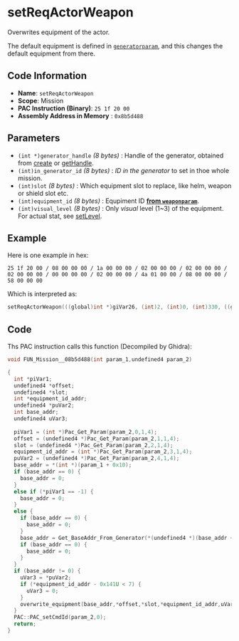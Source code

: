 # setReqActorWeapon

Overwrites equipment of the actor.

The default equipment is defined in [`generatorparam`](./guide/reference-table.md#generatorparam), and this changes the default equipment from there.

## Code Information

- **Name**: `setReqActorWeapon`
- **Scope**: Mission
- **PAC Instruction (Binary)**: `25 1f 20 00`
- **Assembly Address in Memory** : `0x8b5d488`

## Parameters

- `(int *)generator_handle` *(8 bytes)* : Handle of the generator, obtained from [create](./create.md) or [getHandle](./gethandle.md).
- `(int)in_generator_id` *(8 bytes)* : *ID in the generator* to set in thoe whole mission.
- `(int)slot` *(8 bytes)* : Which equipment slot to replace, like helm, weapon or shield slot etc.
- `(int)equipment_id` *(8 bytes)* : Equpiment ID [**from `weaponparam`**](./guide/reference-table.md#item-id--weaponparam-id-indexes).
- `(int)visual_level` *(8 bytes)* : Only *visual* level (1~3) of the equipment. For actual stat, see [setLevel](./setlevel.md).

## Example

Here is one example in hex:

```25 1f 20 00 / 08 00 00 00 / 1a 00 00 00 / 02 00 00 00 / 02 00 00 00 / 02 00 00 00 / 00 00 00 00 / 02 00 00 00 / 4a 01 00 00 / 08 00 00 00 / 58 00 00 00```

Which is interpreted as:

```c
setReqActorWeapon(((global)int *)giVar26, (int)2, (int)0, (int)330, ((global)int *)giVar88)
```

## Code

Ths PAC instruction calls this function (Decompiled by Ghidra):

```c
void FUN_Mission__08b5d488(int param_1,undefined4 param_2)

{
  int *piVar1;
  undefined4 *offset;
  undefined4 *slot;
  int *equipment_id_addr;
  undefined4 *puVar2;
  int base_addr;
  undefined4 uVar3;
  
  piVar1 = (int *)Pac_Get_Param(param_2,0,1,4);
  offset = (undefined4 *)Pac_Get_Param(param_2,1,1,4);
  slot = (undefined4 *)Pac_Get_Param(param_2,2,1,4);
  equipment_id_addr = (int *)Pac_Get_Param(param_2,3,1,4);
  puVar2 = (undefined4 *)Pac_Get_Param(param_2,4,1,4);
  base_addr = *(int *)(param_1 + 0x10);
  if (base_addr == 0) {
    base_addr = 0;
  }
  else if (*piVar1 == -1) {
    base_addr = 0;
  }
  else {
    if (base_addr == 0) {
      base_addr = 0;
    }
    base_addr = Get_BaseAddr_From_Generator(*(undefined4 *)(base_addr + 0x2c8), *piVar1);
    if (base_addr == 0) {
      base_addr = 0;
    }
  }
  if (base_addr != 0) {
    uVar3 = *puVar2;
    if (*equipment_id_addr - 0x141U < 7) {
      uVar3 = 0;
    }
    overwrite_equipment(base_addr,*offset,*slot,*equipment_id_addr,uVar3);
  }
  PAC::PAC_setCmdId(param_2,0);
  return;
}
```

